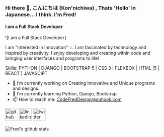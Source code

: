 ### Hi there 👋, こんにちは (Kon'nichiwa) , Thats 'Hello' in Japanese... I think. I'm Fred!
#### I am a Full Stack Developer
![I am a Full Stack Developer]

I am "Interested in Innovation" 💡. I am fascinated by technology and inspired by creativity. I enjoy developing and creating within code and bringing user interfaces and programs to life!

Skills: PYTHON | DJANGO | BOOTSTRAP 5 | CSS 3 | FLEXBOX | HTML |5 | REACT | JAVASCIPT  

- 🔭 I’m currently working on Creating Innovative and Unique programs and designs. 
- 🌱 I’m currently learning Python, Django, Bootstrap 
- 📫 How to reach me: CodeFredDesign@outlook.com 


[<img src='https://cdn.jsdelivr.net/npm/simple-icons@3.0.1/icons/github.svg' alt='github' height='40'>](https://github.com/Fmorris825)  [<img src='https://cdn.jsdelivr.net/npm/simple-icons@3.0.1/icons/linkedin.svg' alt='linkedin' height='40'>](https://www.linkedin.com/in/https://www.linkedin.com/in/fred-morris-623107235//)  [<img src='https://cdn.jsdelivr.net/npm/simple-icons@3.0.1/icons/twitter.svg' alt='twitter' height='40'>](https://twitter.com/CodeFredDesign)  

![Fred's github stats](https://github-readme-stats.vercel.app/api?username=Fmorris825&show_icons=true&theme=dracula)
